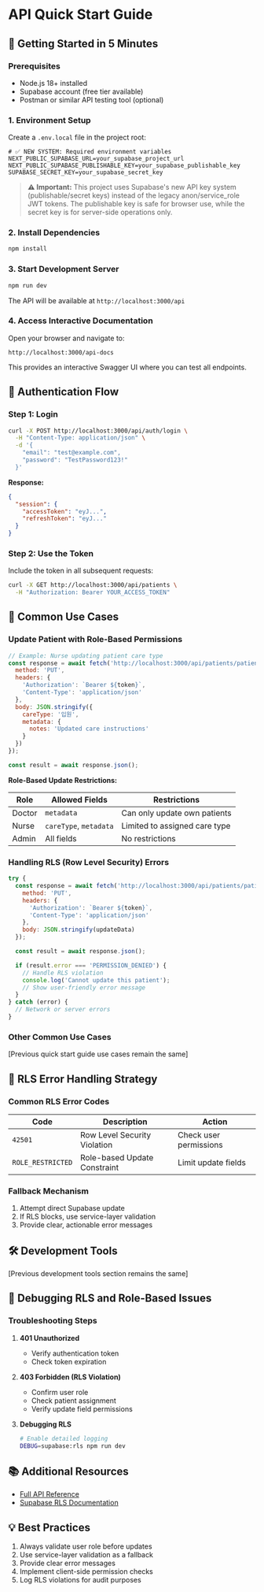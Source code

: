 # API Quick Start Guide

## 🚀 Getting Started in 5 Minutes

### Prerequisites

- Node.js 18+ installed
- Supabase account (free tier available)
- Postman or similar API testing tool (optional)

### 1. Environment Setup

Create a `.env.local` file in the project root:

```env
# ✅ NEW SYSTEM: Required environment variables
NEXT_PUBLIC_SUPABASE_URL=your_supabase_project_url
NEXT_PUBLIC_SUPABASE_PUBLISHABLE_KEY=your_supabase_publishable_key
SUPABASE_SECRET_KEY=your_supabase_secret_key
```

> **⚠️ Important:** This project uses Supabase's new API key system (publishable/secret keys) instead of the legacy anon/service_role JWT tokens. The publishable key is safe for browser use, while the secret key is for server-side operations only.

### 2. Install Dependencies

```bash
npm install
```

### 3. Start Development Server

```bash
npm run dev
```

The API will be available at `http://localhost:3000/api`

### 4. Access Interactive Documentation

Open your browser and navigate to:
```
http://localhost:3000/api-docs
```

This provides an interactive Swagger UI where you can test all endpoints.

## 🔑 Authentication Flow

### Step 1: Login

```bash
curl -X POST http://localhost:3000/api/auth/login \
  -H "Content-Type: application/json" \
  -d '{
    "email": "test@example.com",
    "password": "TestPassword123!"
  }'
```

**Response:**
```json
{
  "session": {
    "accessToken": "eyJ...",
    "refreshToken": "eyJ..."
  }
}
```

### Step 2: Use the Token

Include the token in all subsequent requests:

```bash
curl -X GET http://localhost:3000/api/patients \
  -H "Authorization: Bearer YOUR_ACCESS_TOKEN"
```

## 📝 Common Use Cases

### Update Patient with Role-Based Permissions

```javascript
// Example: Nurse updating patient care type
const response = await fetch('http://localhost:3000/api/patients/patient-uuid/update', {
  method: 'PUT',
  headers: {
    'Authorization': `Bearer ${token}`,
    'Content-Type': 'application/json'
  },
  body: JSON.stringify({
    careType: '입원',
    metadata: {
      notes: 'Updated care instructions'
    }
  })
});

const result = await response.json();
```

**Role-Based Update Restrictions:**

| Role | Allowed Fields | Restrictions |
|------|----------------|--------------|
| Doctor | `metadata` | Can only update own patients |
| Nurse | `careType`, `metadata` | Limited to assigned care type |
| Admin | All fields | No restrictions |

### Handling RLS (Row Level Security) Errors

```javascript
try {
  const response = await fetch('http://localhost:3000/api/patients/patient-uuid/update', {
    method: 'PUT',
    headers: {
      'Authorization': `Bearer ${token}`,
      'Content-Type': 'application/json'
    },
    body: JSON.stringify(updateData)
  });

  const result = await response.json();

  if (result.error === 'PERMISSION_DENIED') {
    // Handle RLS violation
    console.log('Cannot update this patient');
    // Show user-friendly error message
  }
} catch (error) {
  // Network or server errors
}
```

### Other Common Use Cases

[Previous quick start guide use cases remain the same]

## 🧪 RLS Error Handling Strategy

### Common RLS Error Codes

| Code | Description | Action |
|------|-------------|--------|
| `42501` | Row Level Security Violation | Check user permissions |
| `ROLE_RESTRICTED` | Role-based Update Constraint | Limit update fields |

### Fallback Mechanism

1. Attempt direct Supabase update
2. If RLS blocks, use service-layer validation
3. Provide clear, actionable error messages

## 🛠️ Development Tools

[Previous development tools section remains the same]

## 🐛 Debugging RLS and Role-Based Issues

### Troubleshooting Steps

1. **401 Unauthorized**
   - Verify authentication token
   - Check token expiration

2. **403 Forbidden (RLS Violation)**
   - Confirm user role
   - Check patient assignment
   - Verify update field permissions

3. **Debugging RLS**
   ```bash
   # Enable detailed logging
   DEBUG=supabase:rls npm run dev
   ```

## 📚 Additional Resources

- [Full API Reference](./API-REFERENCE.md)
- [Supabase RLS Documentation](https://supabase.com/docs/guides/auth/row-level-security)

## 💡 Best Practices

1. Always validate user role before updates
2. Use service-layer validation as a fallback
3. Provide clear error messages
4. Implement client-side permission checks
5. Log RLS violations for audit purposes